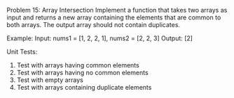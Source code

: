 Problem 15: Array Intersection
Implement a function that takes two arrays as input and returns a new array containing the elements that are common to both arrays. The output array should not contain duplicates.

Example:
Input: nums1 = [1, 2, 2, 1], nums2 = [2, 2, 3]
Output: [2]

Unit Tests:

1. Test with arrays having common elements
2. Test with arrays having no common elements
3. Test with empty arrays
4. Test with arrays containing duplicate elements
